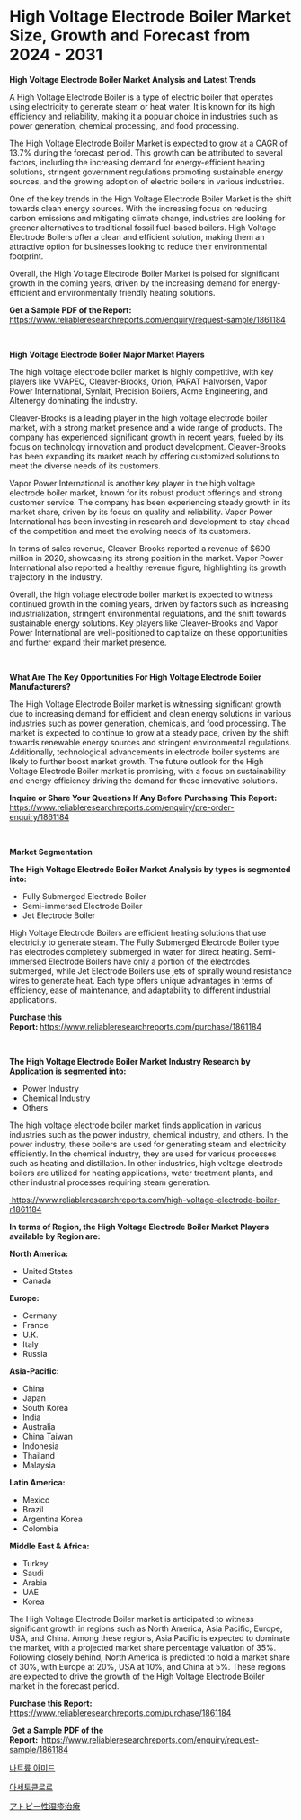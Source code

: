 <p><h1>High Voltage Electrode Boiler Market Size, Growth and Forecast from 2024 - 2031</h1></p><p><strong>High Voltage Electrode Boiler Market Analysis and Latest Trends</strong></p>
<p><p>A High Voltage Electrode Boiler is a type of electric boiler that operates using electricity to generate steam or heat water. It is known for its high efficiency and reliability, making it a popular choice in industries such as power generation, chemical processing, and food processing.</p><p>The High Voltage Electrode Boiler Market is expected to grow at a CAGR of 13.7% during the forecast period. This growth can be attributed to several factors, including the increasing demand for energy-efficient heating solutions, stringent government regulations promoting sustainable energy sources, and the growing adoption of electric boilers in various industries.</p><p>One of the key trends in the High Voltage Electrode Boiler Market is the shift towards clean energy sources. With the increasing focus on reducing carbon emissions and mitigating climate change, industries are looking for greener alternatives to traditional fossil fuel-based boilers. High Voltage Electrode Boilers offer a clean and efficient solution, making them an attractive option for businesses looking to reduce their environmental footprint.</p><p>Overall, the High Voltage Electrode Boiler Market is poised for significant growth in the coming years, driven by the increasing demand for energy-efficient and environmentally friendly heating solutions.</p></p>
<p><strong>Get a Sample PDF of the Report:&nbsp;</strong> <a href="https://www.reliableresearchreports.com/enquiry/request-sample/1861184">https://www.reliableresearchreports.com/enquiry/request-sample/1861184</a></p>
<p>&nbsp;</p>
<p><strong>High Voltage Electrode Boiler Major Market Players</strong></p>
<p><p>The high voltage electrode boiler market is highly competitive, with key players like VVAPEC, Cleaver-Brooks, Orion, PARAT Halvorsen, Vapor Power International, Synlait, Precision Boilers, Acme Engineering, and Altenergy dominating the industry. </p><p>Cleaver-Brooks is a leading player in the high voltage electrode boiler market, with a strong market presence and a wide range of products. The company has experienced significant growth in recent years, fueled by its focus on technology innovation and product development. Cleaver-Brooks has been expanding its market reach by offering customized solutions to meet the diverse needs of its customers.</p><p>Vapor Power International is another key player in the high voltage electrode boiler market, known for its robust product offerings and strong customer service. The company has been experiencing steady growth in its market share, driven by its focus on quality and reliability. Vapor Power International has been investing in research and development to stay ahead of the competition and meet the evolving needs of its customers.</p><p>In terms of sales revenue, Cleaver-Brooks reported a revenue of $600 million in 2020, showcasing its strong position in the market. Vapor Power International also reported a healthy revenue figure, highlighting its growth trajectory in the industry.</p><p>Overall, the high voltage electrode boiler market is expected to witness continued growth in the coming years, driven by factors such as increasing industrialization, stringent environmental regulations, and the shift towards sustainable energy solutions. Key players like Cleaver-Brooks and Vapor Power International are well-positioned to capitalize on these opportunities and further expand their market presence.</p></p>
<p>&nbsp;</p>
<p><strong>What Are The Key Opportunities For High Voltage Electrode Boiler Manufacturers?</strong></p>
<p><p>The High Voltage Electrode Boiler market is witnessing significant growth due to increasing demand for efficient and clean energy solutions in various industries such as power generation, chemicals, and food processing. The market is expected to continue to grow at a steady pace, driven by the shift towards renewable energy sources and stringent environmental regulations. Additionally, technological advancements in electrode boiler systems are likely to further boost market growth. The future outlook for the High Voltage Electrode Boiler market is promising, with a focus on sustainability and energy efficiency driving the demand for these innovative solutions.</p></p>
<p><strong>Inquire or Share Your Questions If Any Before Purchasing This Report:</strong> <a href="https://www.reliableresearchreports.com/enquiry/pre-order-enquiry/1861184">https://www.reliableresearchreports.com/enquiry/pre-order-enquiry/1861184</a></p>
<p>&nbsp;</p>
<p><strong>Market Segmentation</strong></p>
<p><strong>The High Voltage Electrode Boiler Market Analysis by types is segmented into:</strong></p>
<p><ul><li>Fully Submerged Electrode Boiler</li><li>Semi-immersed Electrode Boiler</li><li>Jet Electrode Boiler</li></ul></p>
<p><p>High Voltage Electrode Boilers are efficient heating solutions that use electricity to generate steam. The Fully Submerged Electrode Boiler type has electrodes completely submerged in water for direct heating. Semi-immersed Electrode Boilers have only a portion of the electrodes submerged, while Jet Electrode Boilers use jets of spirally wound resistance wires to generate heat. Each type offers unique advantages in terms of efficiency, ease of maintenance, and adaptability to different industrial applications.</p></p>
<p><strong>Purchase this Report:&nbsp;</strong><a href="https://www.reliableresearchreports.com/purchase/1861184">https://www.reliableresearchreports.com/purchase/1861184</a></p>
<p>&nbsp;</p>
<p><strong>The High Voltage Electrode Boiler Market Industry Research by Application is segmented into:</strong></p>
<p><ul><li>Power Industry</li><li>Chemical Industry</li><li>Others</li></ul></p>
<p><p>The high voltage electrode boiler market finds application in various industries such as the power industry, chemical industry, and others. In the power industry, these boilers are used for generating steam and electricity efficiently. In the chemical industry, they are used for various processes such as heating and distillation. In other industries, high voltage electrode boilers are utilized for heating applications, water treatment plants, and other industrial processes requiring steam generation.</p></p>
<p><a href="https://www.reliableresearchreports.com/high-voltage-electrode-boiler-r1861184">&nbsp;https://www.reliableresearchreports.com/high-voltage-electrode-boiler-r1861184</a></p>
<p><strong>In terms of Region, the High Voltage Electrode Boiler Market Players available by Region are:</strong></p>
<p>
    <p> <strong> North America: </strong>
        <ul>
            <li>United States</li>
            <li>Canada</li>
        </ul>
        </p> 
    <p> <strong> Europe: </strong>
        <ul>
            <li>Germany</li>
            <li>France</li>
            <li>U.K.</li>
            <li>Italy</li>
            <li>Russia</li>
        </ul>
        </p> 
    <p> <strong> Asia-Pacific: </strong>
        <ul>
            <li>China</li>
            <li>Japan</li>
            <li>South Korea</li>
            <li>India</li>
            <li>Australia</li>
            <li>China Taiwan</li>
            <li>Indonesia</li>
            <li>Thailand</li>
            <li>Malaysia</li>
        </ul>
        </p> 
    <p> <strong> Latin America: </strong>
        <ul>
            <li>Mexico</li>
            <li>Brazil</li>
            <li>Argentina Korea</li>
            <li>Colombia</li>
        </ul>
        </p> 
    <p> <strong> Middle East & Africa: </strong>
        <ul>
            <li>Turkey</li>
            <li>Saudi</li>
            <li>Arabia</li>
            <li>UAE</li>
            <li>Korea</li>
        </ul>
    </p>
    </p>
<p><p>The High Voltage Electrode Boiler market is anticipated to witness significant growth in regions such as North America, Asia Pacific, Europe, USA, and China. Among these regions, Asia Pacific is expected to dominate the market, with a projected market share percentage valuation of 35%. Following closely behind, North America is predicted to hold a market share of 30%, with Europe at 20%, USA at 10%, and China at 5%. These regions are expected to drive the growth of the High Voltage Electrode Boiler market in the forecast period.</p></p>
<p><strong>Purchase this Report: </strong><a href="https://www.reliableresearchreports.com/purchase/1861184">https://www.reliableresearchreports.com/purchase/1861184</a></p>
<p>&nbsp;<strong>Get a Sample PDF of the Report:&nbsp;&nbsp;</strong><a href="https://www.reliableresearchreports.com/enquiry/request-sample/1861184">https://www.reliableresearchreports.com/enquiry/request-sample/1861184</a></p>
<p><strong></strong></p>
<p><p><a href="https://medium.com/@bruceabernathy2022/%EC%86%8C%EB%93%90-%EC%95%84%EB%AF%B8%EB%93%9C-%EC%8B%9C%EC%9E%A5-%EB%8F%99%ED%96%A5-%EB%B0%8F-%EC%8B%9C%EC%9E%A5-%EB%B6%84%EC%84%9D%EC%9D%80-2024%EB%85%84%EB%B6%80%ED%84%B0-2031%EB%85%84%EA%B9%8C%EC%A7%80-%EC%98%88%EC%B8%A1%EB%90%A9%EB%8B%88%EB%8B%A4-372e4a48680d">나트륨 아미드</a></p><p><a href="https://medium.com/@matthiasdkins856/%EC%95%84%EC%84%B8%ED%86%A0-%ED%81%B4%EB%A1%9C%EB%A5%B4-%EC%8B%9C%EC%9E%A5-%EC%9D%B8%EC%82%AC%EC%9D%B4%ED%8A%B8-%EC%8B%9C%EC%9E%A5-%EB%8F%99%ED%96%A5-%EC%84%B1%EC%9E%A5-2024%EB%85%84%EB%B6%80%ED%84%B0-2031%EB%85%84%EA%B9%8C%EC%A7%80-%EC%98%88%EC%B8%A1%EB%90%9C-%EC%8B%9C%EC%9E%A5-e07984273426">아세토클로르</a></p><p><a href="https://medium.com/@alexandramiranda455/%E3%82%A2%E3%83%88%E3%83%94%E3%83%BC%E6%80%A7%E7%9A%AE%E8%86%9A%E7%82%8E%E6%B2%BB%E7%99%82%E5%B8%82%E5%A0%B4-2031%E5%B9%B4%E3%81%BE%E3%81%A7%E3%81%AE%E3%83%88%E3%83%AC%E3%83%B3%E3%83%89-%E4%BA%88%E6%B8%AC-%E7%AB%B6%E4%BA%89%E5%88%86%E6%9E%90-b864e319d8ba">アトピー性湿疹治療</a></p></p>
